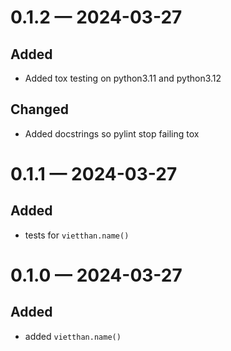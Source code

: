 
<a id='changelog-0.1.2'></a>
# 0.1.2 — 2024-03-27

## Added

- Added tox testing on python3.11 and python3.12

## Changed

- Added docstrings so pylint stop failing tox

<a id='changelog-0.1.1'></a>
# 0.1.1 — 2024-03-27

## Added

- tests for `vietthan.name()`

<a id='changelog-0.1.0'></a>
# 0.1.0 — 2024-03-27

## Added

- added `vietthan.name()`
